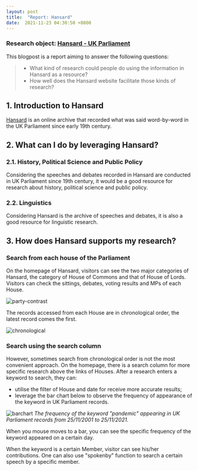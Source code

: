 ```yaml
---
layout: post
title:  "Report: Hansard"
date:  2021-11-23 04:30:50 +0800
---
```


### **Research object: [Hansard - UK Parliament](https://hansard.parliament.uk/)**

This blogpost is a report aiming to answer the following questions:
> - What kind of research could people do using the information in Hansard as a resource? 
> - How well does the Hansard website facilitate those kinds of research?


## 1. Introduction to Hansard

[Hansard](https://hansard.parliament.uk/) is an online archive that recorded what was said word-by-word in the UK Parliament since early 19th century.

## 2. What can I do by leveraging Hansard?

### 2.1. History, Political Science and Public Policy

Considering the speeches and debates recorded in Hansard are conducted in UK Parliament since 19th century, it would be a good resource for research about history, political science and public policy.

### 2.2. Linguistics

Considering Hansard is the archive of speeches and debates, it is also a good resource for linguistic research.

## 3. How does Hansard supports my research?

### Search from each house of the Parliament
On the homepage of Hansard, visitors can see the two major categories of Hansard, the category of House of Commons and that of House of Lords. Visitors can check the sittings, debates, voting results and MPs of each House.

![party-contrast](https://jl-xie-kcl.github.io/blog20211123/illustrations/Hansard/party-contrast.png)

The records accessed from each House are in chronological order, the latest record comes the first.

![chronological](https://jl-xie-kcl.github.io/blog20211123/illustrations/Hansard/chronological.png)

### Search using the search column
However, sometimes search from chronological order is not the most convenient approach. On the homepage, there is a search column for more specific research above the links of Houses. After a research enters a keyword to search, they can:

- utilise the filter of House and date for receive more accurate results;
- leverage the bar chart below to observe the frequency of appearance of the keyword in UK Parliament records.

![barchart](https://jl-xie-kcl.github.io/blog20211123/illustrations/Hansard/barchart.png)
*The frequency of the keyword "pandemic" appearing in UK Parliament records from 25/11/2001 to 25/11/2021.*

When you mouse moves to a bar, you can see the specific frequency of the keyword appeared on a certain day.

When the keyword is a certain Member, visitor can see his/her contributions. One can also use "spokenby" function to search a certain speech by a specific member.
